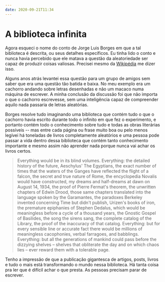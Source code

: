 ```yaml
---
date: 2020-09-21T11:34
---
```


# A biblioteca infinita

Agora esqueci o nome do conto de Jorge Luis Borges em que a tal biblioteca é descrita, ou seus detalhes específicos. Eu tinha lido o conto e nunca havia percebido que ele matava a questão da aleatoriedade ser capaz de produzir coisas valiosas. Precisei mesmo da [Wikipédia](https://en.wikipedia.org/wiki/Infinite_monkey_theorem) me dizer isso.

Alguns anos atrás levantei essa questão para um grupo de amigos sem saber que era uma questão tão batida e baixa. No meu exemplo era um cachorro andando sobre letras desenhadas e não um macaco numa máquina de escrever. A minha conclusão da discussão foi que não importa o que o cachorro escrevesse, sem uma inteligência capaz de compreender aquilo nada passaria de letras aleatórias.

Borges resolve tudo imaginando uma biblioteca que contém tudo o que o cachorro havia escrito durante todo o infinito em que fez o experimento, e portanto contém todo o conhecimento sobre tudo e todas as obras literárias possíveis -- mas entre cada página ou frase muito boa ou pelo menos legívei há toneladas de livros completamente aleatórios e uma pessoa pode passar a vida dentro dessa biblioteca que contém tanto conhecimento importante e mesmo assim não aprender nada porque nunca vai achar os livros certos.

  > Everything would be in its blind volumes. Everything: the detailed history of the future, Aeschylus' The Egyptians, the exact number of times that the waters of the Ganges have reflected the flight of a falcon, the secret and true nature of Rome, the encyclopedia Novalis would have constructed, my dreams and half-dreams at dawn on August 14, 1934, the proof of Pierre Fermat's theorem, the unwritten chapters of Edwin Drood, those same chapters translated into the language spoken by the Garamantes, the paradoxes Berkeley invented concerning Time but didn't publish, Urizen's books of iron, the premature epiphanies of Stephen Dedalus, which would be meaningless before a cycle of a thousand years, the Gnostic Gospel of Basilides, the song the sirens sang, the complete catalog of the Library, the proof of the inaccuracy of that catalog. Everything: but for every sensible line or accurate fact there would be millions of meaningless cacophonies, verbal farragoes, and babblings. Everything: but all the generations of mankind could pass before the dizzying shelves – shelves that obliterate the day and on which chaos lies – ever reward them with a tolerable page.

Tenho a impressão de que a publicação gigantesca de artigos, posts, livros e tudo o mais está transformando o mundo nessa biblioteca. Há tanta coisa pra ler que é difícil achar o que presta. As pessoas precisam parar de escrever.
